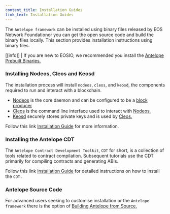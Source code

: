 ```yaml
---
content_title: Installation Guides
link_text: Installation Guides
---
```


The `Antelope framework` can be installed using binary files released by EOS Network Foundationor you can get the open source code and build the binary files locally. This section provides installation instructions using binary files. 

[[info]]
| If you are new to EOSIO, we recommended you install the [Antelope Prebuilt Binaries.](https://developers.eos.io/manuals/eos/v2.2/install/install-prebuilt-binaries)


### Installing Nodeos, Cleos and Keosd
The installation process will install `nodeos`, `cleos`, and `keosd`, the components required to run and interact with a blockchain. 

* [Nodeos](../../glossary/index#nodeos) is the core daemon and can be configured to be a [block producer](../../glossary/index#block-producer)  
* [Cleos](../../glossary/index#cleos) is the command line interface used to interact with [Nodeos.](../../glossary/index#nodeos)
* [Keosd](../../glossary/index#keosd) securely stores private keys and is used by [Cleos.](../../glossary/index#cleos)

Follow this link [Installation Guide](https://developers.eos.io/manuals/eos/v2.2/install/index) for more information.

### Installing the Antelope CDT

The `Antelope Contract Development Toolkit`, `CDT` for short, is a collection of tools related to contract compilation. Subsequent tutorials use the CDT primarily for compiling contracts and generating ABIs.

Follow this link [Installation Guide](https://developers.eos.io/manuals/eosio.cdt/latest/installation) for detailed instructions on how to install the `CDT.`


### Antelope Source Code
For advanced users seeking to customise installation or the `Antelope framework` there is the option of [Building Antelope from Source.](https://developers.eos.io/manuals/eos/v2.2/install/build-from-source/index)




